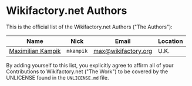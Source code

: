 Wikifactory.net Authors
=======================

This is the official list of the Wikifactory.net Authors ("The Authors"):


| Name                       | Nick               | Email                    | Location       |
| -------------------------- | ------------------ | ------------------------ | -------------- |
| [Maximilian Kampik]        | `mkampik`          | max@wikifactory.org      | U.K.           |

By adding yourself to this list, you explicitly agree to affirm all of your
Contributions to Wikifactory.net ("The Work") to be covered by the UNLICENSE found in
the `UNLICENSE.md` file.

<!-- Please keep these links in the same order as above, thanks! -->

[Maximilian Kampik]: https://github.com/mkampik
